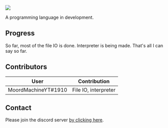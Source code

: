 ![](https://www.plexidev.org/images/plexi_logo.png)

A programming language in development.

## Progress
So far, most of the file IO is done. Interpreter is being made. That's all I can say so far.

## Contributors
| User | Contribution |
|:---:|:---:|
| MoordMachineYT#1910 | File IO, interpreter |

## Contact
Please join the discord server [by clicking here](discord.gg/plexidev).